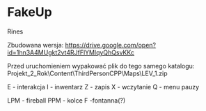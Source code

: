 # FakeUp
Rines

Zbudowana wersja:
https://drive.google.com/open?id=1hn3A4MUgkt2vt4RJfFlYMlqyQhQsvKKc

Przed uruchomieniem wypakować plik do tego samego katalogu:
Projekt_2_Rok\Content\ThirdPersonCPP\Maps\LEV_1.zip

E - interakcja
I - inwentarz
Z - zapis
X - wczytanie
Q - menu pauzy

LPM - fireball
PPM - kolce
F -fontanna(?)
